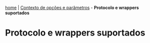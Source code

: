 [home](https://github.com/luk4z7/questionnairePHP/blob/master/pt_br/referencia-linguagem/home.md) | [Contexto de opções e parâmetros](https://github.com/luk4z7/questionnairePHP/blob/master/pt_br/referencia-linguagem/contexto-opcoes-parametros.md) - **Protocolo e wrappers suportados**


Protocolo e wrappers suportados
===============================


